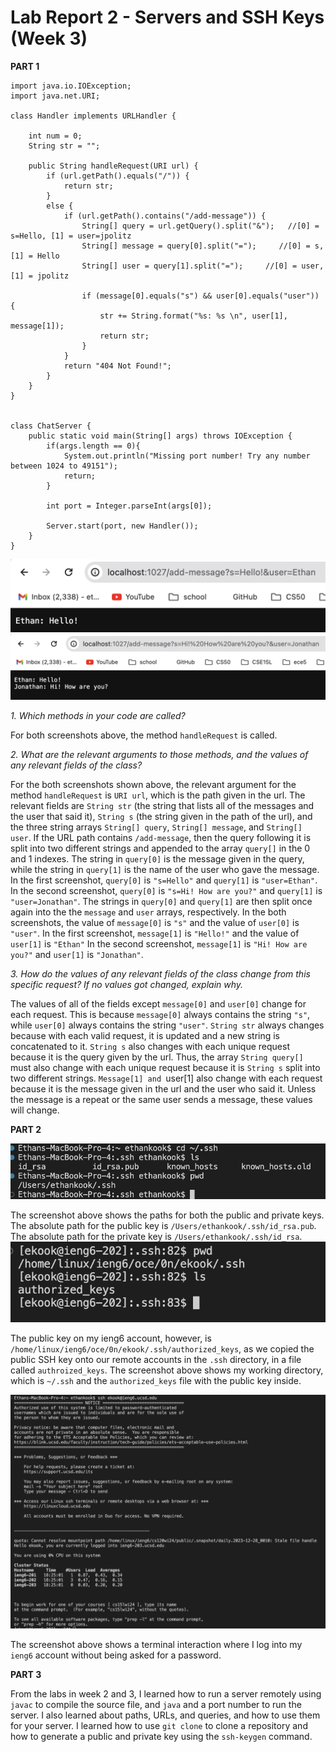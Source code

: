 # Lab Report 2 - Servers and SSH Keys (Week 3)
**PART 1**

```
import java.io.IOException;
import java.net.URI;

class Handler implements URLHandler {

    int num = 0;
    String str = "";

    public String handleRequest(URI url) {
        if (url.getPath().equals("/")) {
            return str;
        }
        else {
            if (url.getPath().contains("/add-message")) {
                String[] query = url.getQuery().split("&");   //[0] = s=Hello, [1] = user=jpolitz
                String[] message = query[0].split("=");     //[0] = s, [1] = Hello
                String[] user = query[1].split("=");     //[0] = user, [1] = jpolitz

                if (message[0].equals("s") && user[0].equals("user")) {
                    str += String.format("%s: %s \n", user[1], message[1]);
                    return str;
                }
            }
            return "404 Not Found!";
        }
    }
}


class ChatServer {
    public static void main(String[] args) throws IOException {
        if(args.length == 0){
            System.out.println("Missing port number! Try any number between 1024 to 49151");
            return;
        }

        int port = Integer.parseInt(args[0]);

        Server.start(port, new Handler());
    }
}
```
![Image](LR2SS1.png)
![Image](LR2SS2.png)

*1. Which methods in your code are called?*

For both screenshots above, the method `handleRequest` is called.

*2. What are the relevant arguments to those methods, and the values of any relevant fields of the class?*

For the both screenshots shown above, the relevant argument for the method `handleRequest` is `URI url`, which is the path given in the url. The relevant fields are `String str` (the string that lists all of the messages and the user that said it), `String s` (the string given in the path of the url), and the three string arrays `String[] query`, `String[] message`, and `String[] user`. If the URL path contains `/add-message`, then the query following it is split into two different strings and appended to the array `query[]` in the 0 and 1 indexes. The string in `query[0]` is the message given in the query, while the string in `query[1]` is the name of the user who gave the message. In the first screenshot, `query[0]` is `"s=Hello"` and `query[1]` is `"user=Ethan"`. In the second screenshot, `query[0]` is `"s=Hi! How are you?"` and `query[1]` is `"user=Jonathan"`. The strings in `query[0]` and `query[1]` are then split once again into the the `message` and `user` arrays, respectively. In the both screenshots, the value of `message[0]` is `"s"` and the value of `user[0]` is `"user"`. In the first screenshot, `message[1]` is `"Hello!"` and the value of `user[1]` is `"Ethan"` In the second screenshot, `message[1]` is `"Hi! How are you?"` and `user[1]` is `"Jonathan"`.

*3. How do the values of any relevant fields of the class change from this specific request? If no values got changed, explain why.*

The values of all of the fields except `message[0]` and `user[0]` change for each request. This is because `message[0]` always contains the string `"s"`, while `user[0]` always contains the string `"user"`. `String str` always changes because with each valid request, it is updated and a new string is concatenated to it. `String s` also changes with each unique request because it is the query given by the url. Thus, the array `String query[]` must also change with each unique request because it is `String s` split into two different strings. `Message[1] and `user[1] also change with each request because it is the message given in the url and the user who said it. Unless the message is a repeat or the same user sends a message, these values will change.

**PART 2**

![Image](LR2SS3.png)

The screenshot above shows the paths for both the public and private keys. The absolute path for the public key is `/Users/ethankook/.ssh/id_rsa.pub`. The absolute path for the private key is `/Users/ethankook/.ssh/id_rsa`. 
![Image](LR2SS5.png)

The public key on my ieng6 account, however, is `/home/linux/ieng6/oce/0n/ekook/.ssh/authorized_keys`, as we copied the public SSH key onto our remote accounts in the `.ssh` directory, in a file called `authroized_keys`. The screenshot above shows my working directory, which is `~/.ssh` and the `authorized_keys` file with the public key inside.

![Image](LR2SS4.png)

The screenshot above shows a terminal interaction where I log into my `ieng6` account without being asked for a password.

**PART 3**

From the labs in week 2 and 3, I learned how to run a server remotely using `javac` to compile the source file, and `java` and a port number to run the server. I also learned about paths, URLs, and queries, and how to use them for your server. I learned how to use `git clone` to clone a repository and how to generate a public and private key using the `ssh-keygen` command. 
